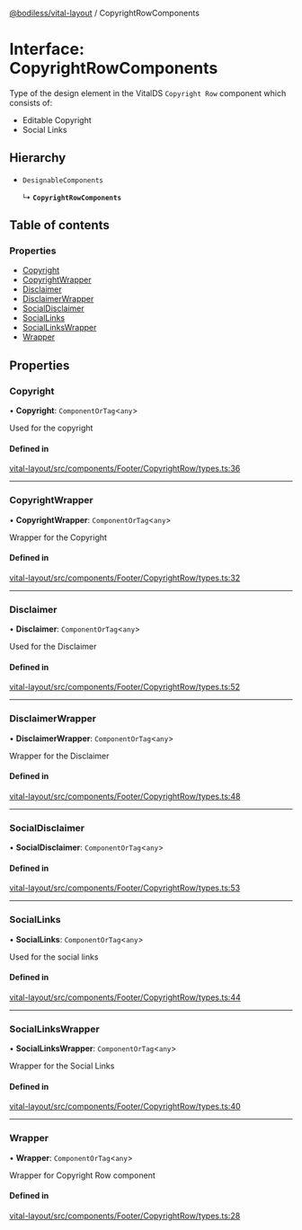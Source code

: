 [@bodiless/vital-layout](../README.md) / CopyrightRowComponents

# Interface: CopyrightRowComponents

Type of the design element in the VitalDS `Copyright Row` component which
consists of:
- Editable Copyright
- Social Links

## Hierarchy

- `DesignableComponents`

  ↳ **`CopyrightRowComponents`**

## Table of contents

### Properties

- [Copyright](CopyrightRowComponents.md#copyright)
- [CopyrightWrapper](CopyrightRowComponents.md#copyrightwrapper)
- [Disclaimer](CopyrightRowComponents.md#disclaimer)
- [DisclaimerWrapper](CopyrightRowComponents.md#disclaimerwrapper)
- [SocialDisclaimer](CopyrightRowComponents.md#socialdisclaimer)
- [SocialLinks](CopyrightRowComponents.md#sociallinks)
- [SocialLinksWrapper](CopyrightRowComponents.md#sociallinkswrapper)
- [Wrapper](CopyrightRowComponents.md#wrapper)

## Properties

### Copyright

• **Copyright**: `ComponentOrTag`<`any`\>

Used for the copyright

#### Defined in

[vital-layout/src/components/Footer/CopyrightRow/types.ts:36](https://github.com/johnsonandjohnson/Bodiless-JS/blob/c5fa43c72/packages/vital-layout/src/components/Footer/CopyrightRow/types.ts#L36)

___

### CopyrightWrapper

• **CopyrightWrapper**: `ComponentOrTag`<`any`\>

Wrapper for the Copyright

#### Defined in

[vital-layout/src/components/Footer/CopyrightRow/types.ts:32](https://github.com/johnsonandjohnson/Bodiless-JS/blob/c5fa43c72/packages/vital-layout/src/components/Footer/CopyrightRow/types.ts#L32)

___

### Disclaimer

• **Disclaimer**: `ComponentOrTag`<`any`\>

Used for the Disclaimer

#### Defined in

[vital-layout/src/components/Footer/CopyrightRow/types.ts:52](https://github.com/johnsonandjohnson/Bodiless-JS/blob/c5fa43c72/packages/vital-layout/src/components/Footer/CopyrightRow/types.ts#L52)

___

### DisclaimerWrapper

• **DisclaimerWrapper**: `ComponentOrTag`<`any`\>

Wrapper for the Disclaimer

#### Defined in

[vital-layout/src/components/Footer/CopyrightRow/types.ts:48](https://github.com/johnsonandjohnson/Bodiless-JS/blob/c5fa43c72/packages/vital-layout/src/components/Footer/CopyrightRow/types.ts#L48)

___

### SocialDisclaimer

• **SocialDisclaimer**: `ComponentOrTag`<`any`\>

#### Defined in

[vital-layout/src/components/Footer/CopyrightRow/types.ts:53](https://github.com/johnsonandjohnson/Bodiless-JS/blob/c5fa43c72/packages/vital-layout/src/components/Footer/CopyrightRow/types.ts#L53)

___

### SocialLinks

• **SocialLinks**: `ComponentOrTag`<`any`\>

Used for the social links

#### Defined in

[vital-layout/src/components/Footer/CopyrightRow/types.ts:44](https://github.com/johnsonandjohnson/Bodiless-JS/blob/c5fa43c72/packages/vital-layout/src/components/Footer/CopyrightRow/types.ts#L44)

___

### SocialLinksWrapper

• **SocialLinksWrapper**: `ComponentOrTag`<`any`\>

Wrapper for the Social Links

#### Defined in

[vital-layout/src/components/Footer/CopyrightRow/types.ts:40](https://github.com/johnsonandjohnson/Bodiless-JS/blob/c5fa43c72/packages/vital-layout/src/components/Footer/CopyrightRow/types.ts#L40)

___

### Wrapper

• **Wrapper**: `ComponentOrTag`<`any`\>

Wrapper for Copyright Row component

#### Defined in

[vital-layout/src/components/Footer/CopyrightRow/types.ts:28](https://github.com/johnsonandjohnson/Bodiless-JS/blob/c5fa43c72/packages/vital-layout/src/components/Footer/CopyrightRow/types.ts#L28)
